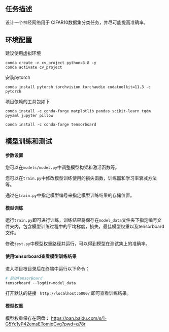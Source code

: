 ## 任务描述

设计一个神经网络用于 CIFAR10数据集分类任务，并尽可能提高准确率。

## 环境配置

建议使用虚拟环境

```
conda create -n cv_project python=3.8 -y
conda activate cv_project
```

安装pytorch

```
conda install pytorch torchvision torchaudio cudatoolkit=11.3 -c pytorch
```

项目依赖的工具包如下

```
conda install -c conda-forge matplotlib pandas scikit-learn tqdm pyyaml jupyter pillow
```

```
conda install -c conda-forge tensorboard
```

## 模型训练和测试

#### 参数设置

您可以在`models/model.py`中调整模型构架和激活函数等。

您可以在`train.py`中修改模型训练使用的损失函数，训练器和学习率衰减方法等。

通过在`train.py`中指定模型编号来指定模型训练结果的存储位置。

#### 模型训练

运行`train.py`即可进行训练，训练结果将保存在`model_data`文件夹下指定编号文件夹内，包含模型训练过程中的平均梯度，损失，最佳模型权重以及tensorboard文件。

修改`test.py`中模型权重路径并运行，可以得到模型在测试集上的准确率。

#### 使用tensorboard查看模型训练结果

进入项目根目录后在终端中运行以下命令：

```python
# 启动TensorBoard
tensorboard --logdir=model_data
```

打开默认的链接 ` http://localhost:6000/` 即可查看训练结果。

#### 模型权重

模型权重保存在网盘： https://pan.baidu.com/s/1-G5Yc1yP42emsETomiqCvg?pwd=q78r